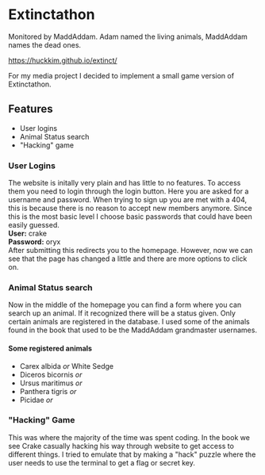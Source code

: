 # Extinctathon
 Monitored by MaddAddam. Adam named the living animals, MaddAddam names the dead ones. 

https://huckkim.github.io/extinct/

For my media project I decided to implement a small game version of Extinctathon.

## Features 
- User logins
- Animal Status search
- "Hacking" game

### User Logins
The website is initally very plain and has little to no features. To access them you need to login through the login button. Here you are asked for a username and password. When trying to sign up you are met with a 404, this is because there is no reason to accept new members anymore.
Since this is the most basic level I choose basic passwords that could have been easily guessed.  
**User:** crake  
**Password:** oryx  
After submitting this redirects you to the homepage. However, now we can see that the page has changed a little and there are more options to click on.  

### Animal Status search
Now in the middle of the homepage you can find a form where you can search up an animal. If it recognized there will be a status given. Only certain animals are registered in the database. I used some of the animals found in the book that used to be the MaddAddam grandmaster usernames.  

#### Some registered animals
- Carex albida _or_ White Sedge
- Diceros bicornis _or_ 
- Ursus maritimus _or_ 
- Panthera tigris _or_ 
- Picidae _or_ 

### "Hacking" Game
This was where the majority of the time was spent coding. In the book we see Crake casually hacking his way through website to get access to different things. I tried to emulate that by making a "hack" puzzle where the user needs to use the terminal to get a flag or secret key.


